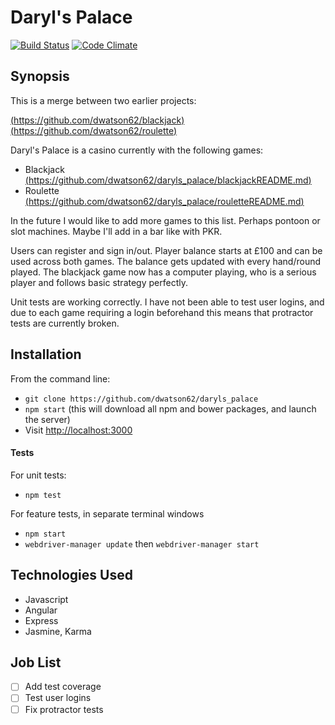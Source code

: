 Daryl's Palace
=======================

[![Build Status](https://travis-ci.org/dwatson62/daryls_palace.svg?branch=master)](https://travis-ci.org/dwatson62/daryls_palace) [![Code Climate](https://codeclimate.com/github/dwatson62/daryls_palace/badges/gpa.svg)](https://codeclimate.com/github/dwatson62/daryls_palace)

## Synopsis

This is a merge between two earlier projects:

[(https://github.com/dwatson62/blackjack)](https://github.com/dwatson62/blackjack)
[(https://github.com/dwatson62/roulette)](https://github.com/dwatson62/roulette)

Daryl's Palace is a casino currently with the following games:

- Blackjack [(https://github.com/dwatson62/daryls_palace/blackjackREADME.md)](https://github.com/dwatson62/daryls_palace/blackjackREADME.md)
- Roulette [(https://github.com/dwatson62/daryls_palace/rouletteREADME.md)](https://github.com/dwatson62/daryls_palace/rouletteREADME.md)

In the future I would like to add more games to this list. Perhaps pontoon or slot machines. Maybe I'll add in a bar like with PKR.

Users can register and sign in/out. Player balance starts at £100 and can be used across both games. The balance gets updated with every hand/round played. The blackjack game now has a computer playing, who is a serious player and follows basic strategy perfectly.

Unit tests are working correctly. I have not been able to test user logins, and due to each game requiring a login beforehand this means that protractor tests are currently broken.

## Installation

From the command line:

- ``` git clone https://github.com/dwatson62/daryls_palace ```
- ``` npm start ``` (this will download all npm and bower packages, and launch the server)
- Visit [http://localhost:3000](http://localhost:3000)

#### Tests

For unit tests:

- ``` npm test ```

For feature tests, in separate terminal windows

- ``` npm start ```
- ``` webdriver-manager update ``` then ``` webdriver-manager start ```

## Technologies Used

- Javascript
- Angular
- Express
- Jasmine, Karma

## Job List

- [ ] Add test coverage
- [ ] Test user logins
- [ ] Fix protractor tests
